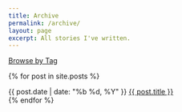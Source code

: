 ```yaml
---
title: Archive
permalink: /archive/
layout: page
excerpt: All stories I've written.
---
```


<div class="archive-tags">
  <a href="/tags/">Browse by Tag</a>
</div>

{% for post in site.posts %}
<div class="archive-item">
  <span class="post-date archive-date">
    {{ post.date | date: "%b %d, %Y" }}
  </span>
  <a href="{{ post.url }}" class="archive-title">
    {{ post.title }}
  </a>
</div>
{% endfor %}